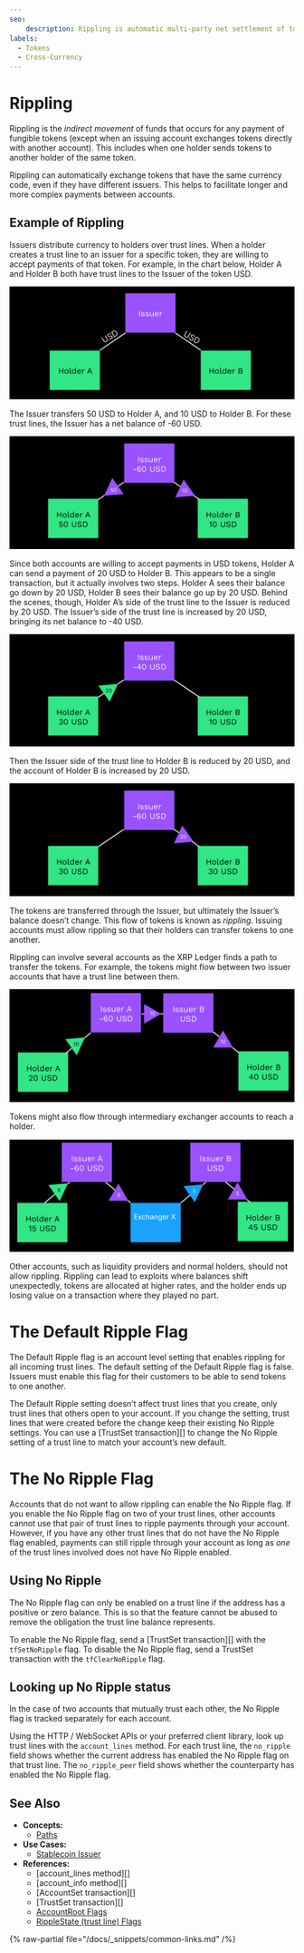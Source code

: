```yaml
---
seo:
    description: Rippling is automatic multi-party net settlement of token balances.
labels:
  - Tokens
  - Cross-Currency
---
```

# Rippling

Rippling is the _indirect movement_ of funds that occurs for any payment of fungible tokens (except when an issuing account exchanges tokens directly with another account). This includes when one holder sends tokens to another holder of the same token.

Rippling can automatically exchange tokens that have the same currency code, even if they have different issuers. This helps to facilitate longer and more complex payments between accounts.

## Example of Rippling

Issuers distribute currency to holders over trust lines. When a holder creates a trust line to an issuer for a specific token, they are willing to accept payments of that token. For example, in the chart below, Holder A and Holder B both have trust lines to the Issuer of the token USD.

[![Issuer with trust lines to two holders.](/docs/img/cpt-rippling1.png "Issuer with trust lines to two holders.")](/docs/img/cpt-rippling1.png)

The Issuer transfers 50 USD to Holder A, and 10 USD to Holder B. For these trust lines, the Issuer has a net balance of -60 USD.

[![Issuer sends tokens to holders.](/docs/img/cpt-rippling2.png "Issuer sends tokens to holders.")](/docs/img/cpt-rippling2.png)

Since both accounts are willing to accept payments in USD tokens, Holder A can send a payment of 20 USD to Holder B. This appears to be a single transaction, but it actually involves two steps. Holder A sees their balance go down by 20 USD, Holder B sees their balance go up by 20 USD. Behind the scenes, though, Holder A’s side of the trust line to the Issuer is reduced by 20 USD. The Issuer’s side of the trust line is increased by 20 USD, bringing its net balance to -40 USD.

[![Holder A sends currency through the Issuer.](/docs/img/cpt-rippling3.png "Holder A sends currency through the Issuer.")](/docs/img/cpt-rippling3.png)

Then the Issuer side of the trust line to Holder B is reduced by 20 USD, and the account of Holder B is increased by 20 USD.

[![Holder B receives tokens through the Issuer.](/docs/img/cpt-rippling4.png "Holder B receives tokens  through the Issuer.")](/docs/img/cpt-rippling4.png)

The tokens are transferred through the Issuer, but ultimately the Issuer’s balance doesn’t change. This flow of tokens is known as _rippling_. Issuing accounts must allow rippling so that their holders can transfer tokens to one another. 

Rippling can involve several accounts as the XRP Ledger finds a path to transfer the tokens. For example, the tokens might flow between two issuer accounts that have a trust line between them.

[![Holder A transfers tokens through Issuers A and B to get to Holder B.](/docs/img/cpt-rippling5.png "Holder A transfers tokens through Issuers A and B to get to Holder B.")](/docs/img/cpt-rippling5.png)

Tokens might also flow through intermediary exchanger accounts to reach a holder.

[![Holder A transfers tokens through Issuers A and B and Exchanger X to get to Holder B.](/docs/img/cpt-rippling6.png "Holder A transfers tokens through Issuers A and B and Exchanger X to get to Holder B.")](/docs/img/cpt-rippling6.png)

Other accounts, such as liquidity providers and normal holders, should not allow rippling. Rippling can lead to exploits where balances shift unexpectedly, tokens are allocated at higher rates, and the holder ends up losing value on a transaction where they played no part.

# The Default Ripple Flag

The Default Ripple flag is an account level setting that enables rippling for all incoming trust lines. The default setting of the Default Ripple flag is false. Issuers must enable this flag for their customers to be able to send tokens to one another.

The Default Ripple setting doesn’t affect trust lines that you create, only trust lines that others open to your account. If you change the setting, trust lines that were created before the change keep their existing No Ripple settings. You can use a [TrustSet transaction][] to change the No Ripple setting of a trust line to match your account’s new default.

# The No Ripple Flag

Accounts that do not want to allow rippling can enable the No Ripple flag. If you enable the No Ripple flag on two of your trust lines, other accounts cannot use that pair of trust lines to ripple payments through your account. However, if you have any other trust lines that do not have the No Ripple flag enabled, payments can still ripple through your account as long as _one_ of the trust lines involved does not have No Ripple enabled.

## Using No Ripple

The No Ripple flag can only be enabled on a trust line if the address has a positive or zero balance. This is so that the feature cannot be abused to remove the obligation the trust line balance represents.

To enable the No Ripple flag, send a [TrustSet transaction][] with the `tfSetNoRipple` flag. To disable the No Ripple flag, send a TrustSet transaction with the `tfClearNoRipple` flag.

## Looking up No Ripple status

In the case of two accounts that mutually trust each other, the No Ripple flag is tracked separately for each account.

Using the HTTP / WebSocket APIs or your preferred client library, look up trust lines with the `account_lines` method. For each trust line, the `no_ripple` field shows whether the current address has enabled the No Ripple flag on that trust line. The `no_ripple_peer` field shows whether the counterparty has enabled the No Ripple flag.

## See Also

- **Concepts:**
    - [Paths](paths.md)
- **Use Cases:**
    - [Stablecoin Issuer](../../../use-cases/tokenization/stablecoin-issuer.md)
- **References:**
    - [account_lines method][]
    - [account_info method][]
    - [AccountSet transaction][]
    - [TrustSet transaction][]
    - [AccountRoot Flags](../../../references/protocol/ledger-data/ledger-entry-types/accountroot.md#accountroot-flags)
    - [RippleState (trust line) Flags](../../../references/protocol/ledger-data/ledger-entry-types/ripplestate.md#ripplestate-flags)

{% raw-partial file="/docs/_snippets/common-links.md" /%}
